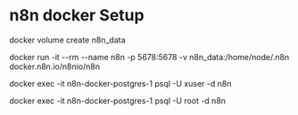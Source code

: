 # n8n docker Setup

docker volume create n8n_data

docker run -it --rm --name n8n -p 5678:5678 -v n8n_data:/home/node/.n8n docker.n8n.io/n8nio/n8n

docker exec -it n8n-docker-postgres-1 psql -U xuser -d n8n

docker exec -it n8n-docker-postgres-1 psql -U root -d n8n
